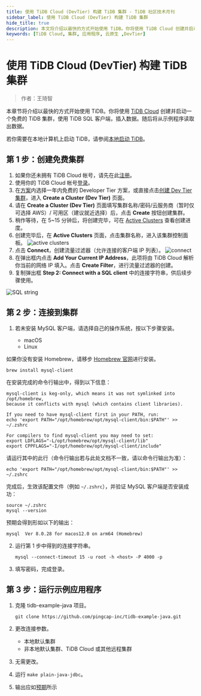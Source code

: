```yaml
---
title: 使用 TiDB Cloud (DevTier) 构建 TiDB 集群 - TiDB 社区技术月刊
sidebar_label: 使用 TiDB Cloud (DevTier) 构建 TiDB 集群
hide_title: true
description: 本文将介绍以最快的方式开始使用 TiDB。你将使用 TiDB Cloud 创建并启动一个免费的 TiDB 集群，使用 TiDB SQL 客户端，插入数据。随后将从示例程序读取出数据。
keywords: [TiDB Cloud, 集群, 应用程序, 云原生 ,DevTier]
---
```


# 使用 TiDB Cloud (DevTier) 构建 TiDB 集群

> 作者：王琦智

本章节将介绍以最快的方式开始使用 TiDB。你将使用 [TiDB Cloud](https://en.pingcap.com/tidb-cloud) 创建并启动一个免费的 TiDB 集群，使用 TiDB SQL 客户端，插入数据。随后将从示例程序读取出数据。

若你需要在本地计算机上启动 TiDB，请参阅[本地启动 TiDB](https://docs.pingcap.com/zh/tidb/stable/quick-start-with-tidb)。


## 第 1 步：创建免费集群

1. 如果你还未拥有 TiDB Cloud 帐号，请先在此[注册](https://tidbcloud.com/free-trial)。
2. 使用你的 TiDB Cloud 帐号[登录](https://tidbcloud.com/)。
3. 在[方案](https://tidbcloud.com/console/plans)内选择一年内免费的 Developer Tier 方案，或直接点击[创建 Dev Tier 集群](https://tidbcloud.com/console/create-cluster?tier=dev)，进入 **Create a Cluster (Dev Tier)** 页面。
4. 请在 **Create a Cluster (Dev Tier)** 页面填写集群名称/密码/云服务商（暂时仅可选择 AWS）/ 可用区（建议就近选择）后，点击 **Create** 按钮创建集群。
5. 稍作等待，在 5~15 分钟后，将创建完毕，可在 [Active Clusters](https://tidbcloud.com/console/clusters) 查看创建进度。
6. 创建完毕后，在 **Active Clusters** 页面，点击集群名称，进入该集群控制面板。 ![active clusters](https://tidb-blog.oss-cn-beijing.aliyuncs.com/media/unnamed-1660118928035.png)﻿﻿
7. 点击 **Connect**，创建流量过滤器（允许连接的客户端 IP 列表）。 ![connect](https://tidb-blog.oss-cn-beijing.aliyuncs.com/media/unnamed-1660118928035.png)﻿﻿
8. 在弹出框内点击 **Add Your Current IP Address**，此项将由 TiDB Cloud 解析你当前的网络 IP 填入。点击 **Create Filter**，进行流量过滤器的创建。
9. 复制弹出框 **Step 2: Connect with a SQL client** 中的连接字符串，供后续步骤使用。

![SQL string](https://tidb-blog.oss-cn-beijing.aliyuncs.com/media/unnamed-1660118928531.png)

## 第 2 步：连接到集群

1. 若未安装 MySQL 客户端，请选择自己的操作系统，按以下步骤安装。

   - macOS
   - Linux

如果你没有安装 Homebrew，请移步 [Homebrew 官网](https://brew.sh/index_zh-cn)进行安装。

   ```
   brew install mysql-client
   ```

   在安装完成的命令行输出中，得到以下信息：

   ```
   mysql-client is keg-only, which means it was not symlinked into /opt/homebrew,
   because it conflicts with mysql (which contains client libraries).
   
   If you need to have mysql-client first in your PATH, run:
   echo 'export PATH="/opt/homebrew/opt/mysql-client/bin:$PATH"' >> ~/.zshrc
   
   For compilers to find mysql-client you may need to set:
   export LDFLAGS="-L/opt/homebrew/opt/mysql-client/lib"
   export CPPFLAGS="-I/opt/homebrew/opt/mysql-client/include"
   ```

   请运行其中的此行（命令行输出若与此处文档不一致，请以命令行输出为准）：

   ```
   echo 'export PATH="/opt/homebrew/opt/mysql-client/bin:$PATH"' >> ~/.zshrc
   ```

   完成后，生效该配置文件（例如 `~/.zshrc`），并验证 MySQL 客户端是否安装成功：

   ```
   source ~/.zshrc
   mysql --version
   ```

   预期会得到形如以下的输出：

   ```
   mysql  Ver 8.0.28 for macos12.0 on arm64 (Homebrew)
   ```

2. 运行第 1 步中得到的连接字符串。

   ```
   mysql --connect-timeout 15 -u root -h <host> -P 4000 -p
   ```

3. 填写密码，完成登录。

## 第 3 步：运行示例应用程序

1. 克隆 tidb-example-java 项目。

   ```
   git clone https://github.com/pingcap-inc/tidb-example-java.git
   ```

2. 更改连接参数。

   - 本地默认集群
   - 非本地默认集群、TiDB Cloud 或其他远程集群

3. 无需更改。

4. 运行 `make plain-java-jdbc`。

5. 输出应如[预期](https://github.com/pingcap-inc/tidb-example-java/blob/main/Expected-Output.md#plain-java-jdbc)所示
